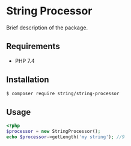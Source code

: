 # String Processor

Brief description of the package.

## Requirements

- PHP 7.4

## Installation

```bash
$ composer require string/string-processor
```

## Usage

```php
<?php
$processor = new StringProcessor();
echo $processor->getLength('my string'); //9
```

